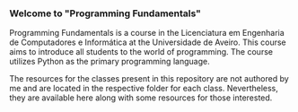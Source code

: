 ### Welcome to "Programming Fundamentals"

Programming Fundamentals is a course in the Licenciatura em Engenharia de Computadores e Informática at the Universidade de Aveiro. This course aims to introduce all students to the world of programming. The course utilizes Python as the primary programming language. 

The resources for the classes present in this repository are not authored by me and are located in the respective folder for each class. Nevertheless, they are available here along with some resources for those interested.
